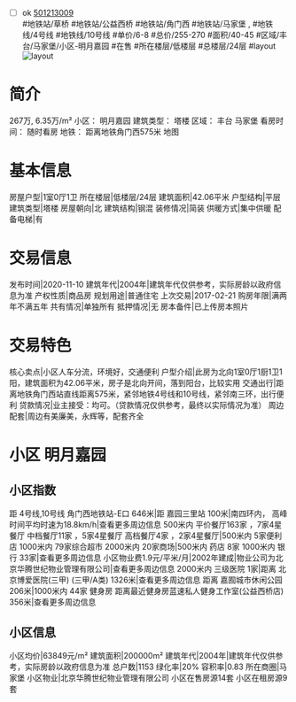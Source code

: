 - [ ] ok [501213009](https://bj.5i5j.com/ershoufang/501213009.html)  
 #地铁站/草桥 #地铁站/公益西桥 #地铁站/角门西 #地铁站/马家堡 ,  #地铁线/4号线 #地铁线/10号线
#单价/6-8 #总价/255-270 #面积/40-45   #区域/丰台/马家堡/小区-明月嘉园 #在售 #所在楼层/低楼层 #总楼层/24层 #layout 
![layout](http://image2a.5i5j.com/bdir/layout/221368.jpg_P5.jpg) 
# 简介 
 267万,  6.35万/m² 
小区： 明月嘉园
建筑类型： 塔楼
区域： 丰台 马家堡
看房时间： 随时看房
地铁： 距离地铁角门西575米 地图
# 基本信息 
 房屋户型|1室0厅1卫
所在楼层|低楼层/24层
建筑面积|42.06平米
户型结构|平层
建筑类型|塔楼
房屋朝向|北
建筑结构|钢混
装修情况|简装
供暖方式|集中供暖
配备电梯|有
# 交易信息 
 发布时间|2020-11-10
建筑年代|2004年|建筑年代仅供参考，实际房龄以政府信息为准
产权性质|商品房
规划用途|普通住宅
上次交易|2017-02-21
购房年限|满两年不满五年
共有情况|单独所有
抵押情况|无
房本备件|已上传房本照片
# 交易特色 
 核心卖点|小区人车分流，环境好，交通便利
户型介绍|此房为北向1室0厅1厨1卫1阳，建筑面积为42.06平米，房子是北向开间，落到阳台，比较实用
交通出行|距离地铁角门西站直线距离575米，紧邻地铁4号线和10号线，紧邻南三环，出行便利
贷款情况|业主接受：均可。（贷款情况仅供参考，最终以实际情况为准）
周边配套|周边有美廉美，永辉等，配套齐全
# 小区 明月嘉园
## 小区指数 
 距 4号线,10号线 角门西地铁站-E口 646米|距 嘉园三里站 100米|南四环内， 高峰时间平均时速为18.8km/h|查看更多周边信息
500米内 平价餐厅163家 ，7家4星餐厅
中档餐厅11家 ，5家4星餐厅
高档餐厅4家 ，2家4星餐厅|500米内 5家便利店
1000米内 79家综合超市
2000米内 20家商场|500米内 药店 8家
1000米内 银行 33家|查看更多周边信息
小区物业费1.9元/平米/月|2002年建成|物业公司为北京华腾世纪物业管理有限公司|查看更多周边信息
2000米内 三级医院 1家|距离 北京博爱医院(三甲) (三甲/A类) 1326米|查看更多周边信息
距离 嘉囿城市休闲公园 206米|1000米内 44家 健身房
距离最近健身房蓝速私人健身工作室(公益西桥店) 356米|查看更多周边信息
## 小区信息 
 小区均价|63849元/m²
建筑面积|200000m²
建筑年代|2004年|建筑年代仅供参考，实际房龄以政府信息为准
总户数|1153
绿化率|20%
容积率|0.83
所在商圈|马家堡
小区物业|北京华腾世纪物业管理有限公司
小区在售房源14套
小区在租房源9套
